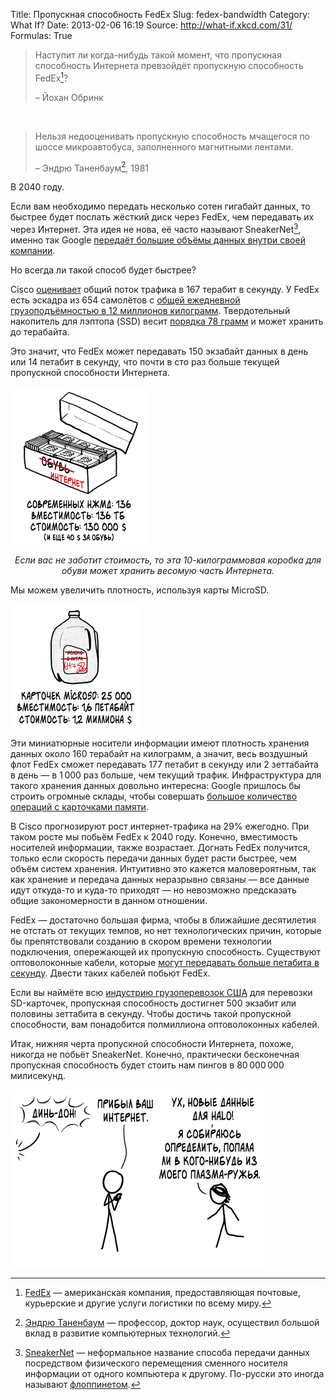 Title: Пропускная способность FedEx
Slug: fedex-bandwidth
Category: What If?
Date: 2013-02-06 16:19
Source: http://what-if.xkcd.com/31/
Formulas: True

> Наступит ли когда-нибудь такой момент, что пропускная способность Интернета превзойдёт пропускную способность FedEx[^1]?
>
> – Йохан Обринк

&nbsp;

> Нельзя недооценивать пропускную способность мчащегося по шоссе микроавтобуса, заполненного магнитными лентами.
>
> – Эндрю Таненбаум[^2], 1981

В 2040 году.

Если вам необходимо передать несколько сотен гигабайт данных, то быстрее будет послать жёсткий диск через FedEx, чем передавать их через Интернет. Эта идея не нова, её часто называют SneakerNet[^3], именно так Google [передаёт большие объёмы данных внутри своей компании](http://royal.pingdom.com/2007/04/11/fedex-still-faster-than-the-internet/).

Но всегда ли такой способ будет быстрее?

Cisco [оценивает](http://www.cisco.com/en/US/solutions/collateral/ns341/ns525/ns537/ns705/ns827/white_paper_c11-481360_ns827_Networking_Solutions_White_Paper.html) общий поток трафика в 167 терабит в секунду. 
У FedEx есть эскадра из 654 самолётов с [общей ежедневной грузоподъёмностью в 12 миллионов килограмм](http://www.fedex.com/sv_english/about/facts.html). Твердотельный накопитель для лэптопа (SSD) весит [порядка 78 грамм](http://download.intel.com/newsroom/kits/ssd/pdfs/intel_ssd_520_product_spec_325968.pdf) и может хранить до терабайта.

Это значит, что FedEx может передавать 150 экзабайт данных в день или 14 петабит в секунду, что почти в сто раз больше текущей пропускной способности Интернета.

![](/uploads/031-fedex-bandwidth/fedex_drives_ru.png "GIF'ки животных, падающих с предметов, том первый.")

_<center>Если вас не заботит стоимость, то эта 10-килограммовая коробка для обуви может хранить весомую часть Интернета.</center>_

Мы можем увеличить плотность, используя карты MicroSD.

![](/uploads/031-fedex-bandwidth/fedex_milk_ru.png "Буль-буль-буль-буль.")

Эти миниатюрные носители информации имеют плотность хранения данных около 160 терабайт на килограмм, а значит, весь воздушный флот FedEx сможет передавать 177 петабит в секунду или 2 зеттабайта в день — в 1&thinsp;000 раз больше, чем текущий трафик. Инфраструктура для такого хранения данных довольно интересна: Google пришлось бы строить огромные склады, чтобы совершать [большое количество операций с карточками памяти](http://nuclearsecrecy.com/blog/2011/11/10/weekly-document-01/).

В Cisco прогнозируют рост интернет-трафика на 29% ежегодно. При таком росте мы побьём FedEx к 2040 году. Конечно, вместимость носителей информации, также возрастает. Догнать FedEx получится, только если скорость передачи данных будет расти быстрее, чем объём систем хранения. Интуитивно это кажется маловероятным, так как хранение и передача данных неразрывно связаны — все данные идут откуда-то и куда-то приходят — но невозможно предсказать общие закономерности в данном отношении.

FedEx — достаточно большая фирма, чтобы в ближайшие десятилетия не отстать от текущих темпов, но нет технологических причин, которые бы препятствовали созданию  в скором времени технологии подключения, опережающей их пропускную способность. Существуют оптоволоконные кабели, которые [могут передавать больше петабита в секунду](http://optics.org/news/4/1/29). Двести таких кабелей побьют FedEx.

Если вы наймёте всю [индустрию грузоперевозок США](http://www.cargotransporters.com/pdf/dyk201001.pdf) для перевозки SD-карточек, пропускная способность достигнет 500 экзабит или половины зеттабита в секунду. Чтобы достичь такой пропускной способности, вам понадобится полмиллиона оптоволоконных кабелей.

Итак, нижняя черта пропускной способности Интернета, похоже, никогда не побьёт SneakerNet. Конечно, практически бесконечная пропускная способность будет стоить нам пингов в 80&thinsp;000&thinsp;000 милисекунд.

![](/uploads/031-fedex-bandwidth/fedex_delivery_ru.png "Лаг в 1000 мс позволит вам уклоняться от выстрелов, 100&thinsp;000&thinsp;000 мс — позволит выиграть игру, пройти через весь турнир, подружиться и начать поддерживать отношения до того, как они смогут отреагировать.")

[^1]: [FedEx](http://ru.wikipedia.org/wiki/FedEx) — американская компания, предоставляющая почтовые, курьерские и другие услуги логистики по всему миру.
[^2]: [Эндрю Таненбаум](http://ru.wikipedia.org/wiki/Таненбаум,_Эндрю) — профессор, доктор наук, осуществил большой вклад в развитие компьютерных технологий.
[^3]: [SneakerNet](http://en.wikipedia.org/wiki/Sneakernet) — неформальное название способа передачи данных посредством физического перемещения сменного носителя информации от одного компьютера к другому. По-русски это иногда называют [флоппинетом](http://ru.wikipedia.org/wiki/Флоппинет).
